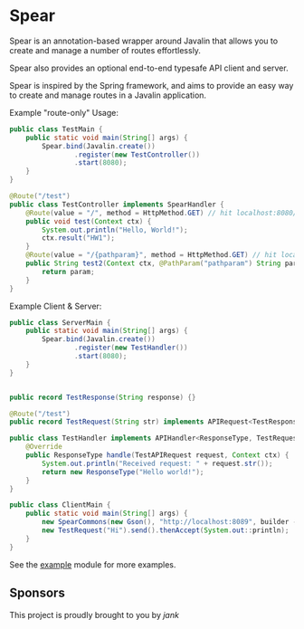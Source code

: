# Spear
Spear is an annotation-based wrapper around Javalin that allows you to create and manage a number of routes effortlessly.

Spear also provides an optional end-to-end typesafe API client and server.

Spear is inspired by the Spring framework, and aims to provide an easy way to create and manage routes in a Javalin application. 

Example "route-only" Usage:
```java
public class TestMain {
    public static void main(String[] args) {
        Spear.bind(Javalin.create())
                .register(new TestController())
                .start(8080);
    }
}

@Route("/test")
public class TestController implements SpearHandler {
    @Route(value = "/", method = HttpMethod.GET) // hit localhost:8080/test/
    public void test(Context ctx) {
        System.out.println("Hello, World!");
        ctx.result("HW1");
    }
    @Route(value = "/{pathparam}", method = HttpMethod.GET) // hit localhost:8080/test/paramnamehere
    public String test2(Context ctx, @PathParam("pathparam") String param) {
        return param;
    }
}
```

Example Client & Server:
```java
public class ServerMain {
    public static void main(String[] args) {
        Spear.bind(Javalin.create())
                .register(new TestHandler())
                .start(8080);
    }
}


public record TestResponse(String response) {}

@Route("/test")
public record TestRequest(String str) implements APIRequest<TestResponse> {}

public class TestHandler implements APIHandler<ResponseType, TestRequest> {
    @Override
    public ResponseType handle(TestAPIRequest request, Context ctx) {
        System.out.println("Received request: " + request.str());
        return new ResponseType("Hello world!");
    }
}

public class ClientMain {
    public static void main(String[] args) {
        new SpearCommons(new Gson(), "http://localhost:8089", builder -> builder);
        new TestRequest("Hi").send().thenAccept(System.out::println);
    }
}
```

See the [example](https://github.com/Badbird5907/Spear/tree/master/example) module for more examples.

## Sponsors
This project is proudly brought to you by *jank*
